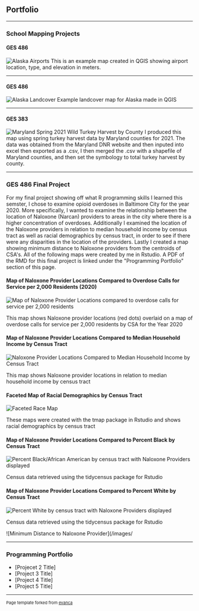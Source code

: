 ## Portfolio

---

### School Mapping Projects 

#### GES 486

![Alaska Airports](images/Alaska_airport_map_final_00_00.jpg)
 This is an example map created in QGIS showing airport location, type, and elevation in meters. 

---

#### GES 486

![Alaska Landcover](images/Alaska_landcovermap_00_00.jpg)
 Example landcover map for Alaska made in QGIS

---



#### GES 383 

![Maryland Spring 2021 Wild Turkey Harvest by County](/images/turkey_map.png)
I produced this map using spring turkey harvest data by Maryland counties for 2021. The data was obtained from the Maryland DNR website and then inputed into excel then exported as a .csv, I then merged the .csv with a shapefile of Maryland counties, and then set the symbology to total turkey harvest by county.


---




### GES 486 Final Project

For my final project showing off what R programming skills I learned this semster, I chose to examine opioid overdoses in Baltimore City for the year 2020. More specifically, I wanted to examine the relationship between the location of Naloxone (Narcan) providers to areas in the city where there is a higher concentration of overdoses. Additionally I examined the location of the Naloxone providers in relation to median household income by census tract as well as racial demographics by census tract, in order to see if there were any disparities in the location of the providers. Lastly I created a map showing minimum distance to Naloxone providers from the centroids of CSA's. All of the following maps were created by me in Rstudio. A PDF of the RMD for this final project is linked under the "Programming Portfolio" section of this page. 

#### Map of Naloxone Provider Locations Compared to Overdose Calls for Service per 2,000 Residents (2020)
 ![Map of Naloxone Provider Locations compared to overdose calls for service per 2,000 residents](/images/Overdose_with_narcan_locations.png)

This map shows Naloxone provider locations (red dots) overlaid on a map of overdose calls for service per 2,000 residents by CSA for the Year 2020

#### Map of Naloxone Provider Locations Compared to Median Household Income by Census Tract
 ![Naloxone Provider Locations Compared to Median Household Income by Census Tract](/images/MHI_map.png)

This map shows Naloxone provider locations in relation to median household income by census tract

#### Faceted Map of Racial Demographics by Census Tract
 ![Faceted Race Map](/images/Faceted_map.png)
 
 These maps were created with the tmap package in Rstudio and shows racial demographics by census tract

#### Map of Naloxone Provider Locations Compared to Percent Black by Census Tract
 ![Percent Black/African American by census tract with Naloxone Providers displayed](/images/Percent_black_censustract.png)

Census data retrieved using the tidycensus package for Rstudio

#### Map of Naloxone Provider Locations Compared to Percent White by Census Tract

![Percent White by census tract with Naloxone Providers displayed](/images/Percent_white.png)

Census data retrieved using the tidycensus package for Rstudio

![Minimum Distance to Naloxone Provider](/images/

---

### Programming Portfolio 


- [Projecet 2 Title]
- [Project 3 Title]
- [Project 4 Title]
- [Project 5 Title]


---
<p style="font-size:11px">Page template forked from <a href="https://github.com/evanca/quick-portfolio">evanca</a></p>
<!-- Remove above link if you don't want to attibute -->

